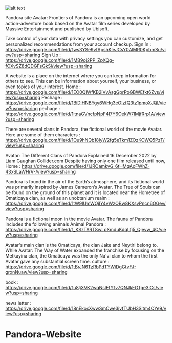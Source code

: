 ![alt text](?raw=true)

Pandora site
Avatar: Frontiers of Pandora is an upcoming open world action-adventure book based on the Avatar film series developed by Massive Entertainment and published by Ubisoft. 

Take control of your data with privacy settings you can customize, and get personalized recommendations from your account checkup.
Sign In : https://drive.google.com/file/d/1ws3YSe9vfApshKleJCsY0AlMR0KpbmSu/view?usp=sharing
Sign Up : https://drive.google.com/file/d/1MB9oj2PP_ZpXQg-fOXvSZ8dQDGFsGkSl/view?usp=sharing

A website is a place on the internet where you can keep information for others to see. This can be information about yourself, your business, or even topics of your interest.
Home    : https://drive.google.com/file/d/1EO0QlWfKB2lVvAsgGprPoGBWEfkt6Zvs/view?usp=sharing
Pechage : https://drive.google.com/file/d/1BiDIHNBYgy6WHg3eOIzfQ3tz1pmoXJQI/view?usp=sharing
pechage : https://drive.google.com/file/d/1itnaGVncfpNpF4I7Y6OekW7IMjfRrp1A/view?usp=sharing


There are several clans in Pandora, the fictional world of the movie Avatar. Here are some of them
characters : https://drive.google.com/file/d/1Ou9hNQb18IyW2fg5eTkm1ZOzKOWQ5PzT/view?usp=sharing

Avatar: The Different Clans of Pandora Explained 16 December 2022 by Liam Gaughan Collider.com Despite having only one film released until now, 
Home : https://drive.google.com/file/d/1JROamkvG_6tHMqAoFWhZ-43xSLaWHrV-/view?usp=sharing

Pandora is found in the air of the Earth’s atmosphere, and its fictional world was primarily inspired by James Cameron’s Avatar. The Tree of Souls can be found on the ground of this planet and it is located near the Hometree of Omaticaya clan, as well as an unobtanium
realm : https://drive.google.com/file/d/1tW9lUmWOjIY4vWzOBw8KXsyPncn6OGev/view?usp=sharing

Pandora is a fictional moon in the movie Avatar. The fauna of Pandora includes the following animals
Animal Pandora : https://drive.google.com/file/d/1_KSzTART8wLpXmduKdqLfj5_Qjevw_4C/view?usp=sharing

Avatar's main clan is the Omaticaya, the clan Jake and Neytiri belong to. While Avatar: The Way of Water expanded the franchise by focusing on the Metkayina clan, the Omaticaya was the only Na'vi clan to whom the first Avatar gave any substantial screen time.
culture : https://drive.google.com/file/d/1tBrJN6TzRbPdTYWiDgGtvFJ-grxnNuaw/view?usp=sharing

book : https://drive.google.com/file/d/1u8ljXVK2wqNslEfY1v7QNJkEGTge3lCs/view?usp=sharing

news letter : https://drive.google.com/file/d/18nEkoxXwwSmCwe3jvfTUbH3Sitm4CYe9/view?usp=sharing
# Pandora-Website
